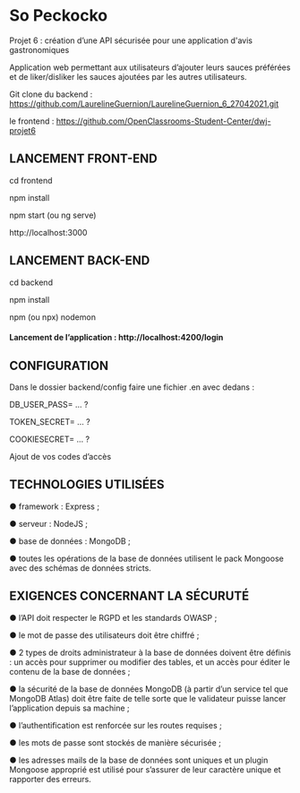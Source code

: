 # So Peckocko
Projet 6 : création d’une API sécurisée pour une application d'avis gastronomiques


Application web permettant aux utilisateurs d’ajouter leurs sauces préférées et de liker/disliker les sauces ajoutées par les autres utilisateurs.

Git clone du backend : https://github.com/LaurelineGuernion/LaurelineGuernion_6_27042021.git

le frontend : https://github.com/OpenClassrooms-Student-Center/dwj-projet6

## LANCEMENT FRONT-END

cd frontend

npm install 

npm start (ou ng serve)

http://localhost:3000

## LANCEMENT BACK-END

cd backend

npm install

npm (ou npx) nodemon

#### Lancement de l’application : http://localhost:4200/login

## CONFIGURATION
Dans le dossier backend/config faire une fichier .en avec dedans :

DB_USER_PASS= … ?

TOKEN_SECRET= … ?

COOKIESECRET= … ?

Ajout de vos codes d’accès

## TECHNOLOGIES UTILISÉES

● framework : Express ;

● serveur : NodeJS ;

● base de données : MongoDB ;

● toutes les opérations de la base de données utilisent le pack Mongoose avec
des schémas de données stricts.

## EXIGENCES CONCERNANT LA SÉCURUTÉ

● l’API doit respecter le RGPD et les standards OWASP ;

● le mot de passe des utilisateurs doit être chiffré ;

● 2 types de droits administrateur à la base de données doivent être définis : un accès
pour supprimer ou modifier des tables, et un accès pour éditer le contenu de la base
de données ;

● la sécurité de la base de données MongoDB (à partir d’un service tel que MongoDB
Atlas) doit être faite de telle sorte que le validateur puisse lancer l’application depuis
sa machine ;

● l’authentification est renforcée sur les routes requises ;

● les mots de passe sont stockés de manière sécurisée ;

● les adresses mails de la base de données sont uniques et un plugin Mongoose
approprié est utilisé pour s’assurer de leur caractère unique et rapporter des erreurs.
